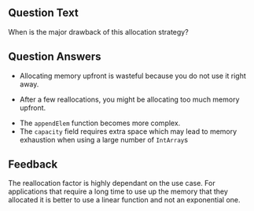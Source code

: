 ## Question Text

When is the major drawback of this allocation strategy?

## Question Answers

- Allocating memory upfront is wasteful because you do not use it right away.
+ After a few reallocations, you might be allocating too much memory upfront.
- The `appendElem` function becomes more complex.
- The `capacity` field requires extra space which may lead to memory exhaustion when using a large number of `IntArray`s

## Feedback

The reallocation factor is highly dependant on the use case. For applications that require a long time to use up the memory that they allocated it is better to use a linear function and not an exponential one.
